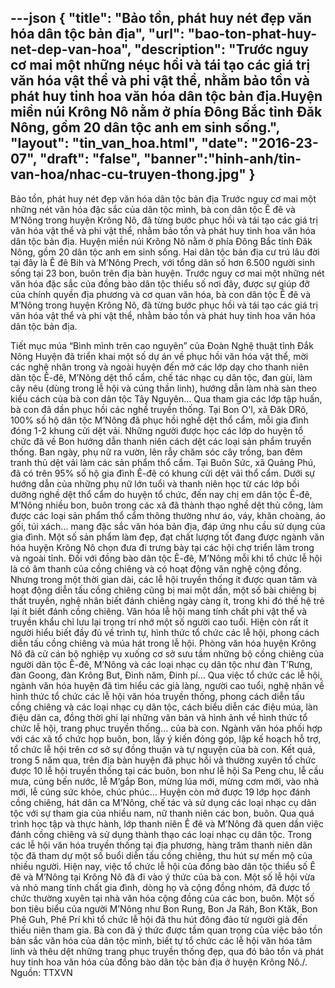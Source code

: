 ---json
{
"title": "Bảo tồn, phát huy nét đẹp văn hóa dân tộc bản địa",
"url": "bao-ton-phat-huy-net-dep-van-hoa",
"description": "Trước nguy cơ mai một những néục hồi và tái tạo các giá trị văn hóa vật thể và phi vật thể, nhằm bảo tồn và phát huy tinh hoa văn hóa dân tộc bản địa.Huyện miền núi Krông Nô nằm ở phía Đông Bắc tỉnh Đăk Nông, gồm 20 dân tộc anh em sinh sống.",
"layout": "tin_van_hoa.html",
"date": "2016-23-07",
"draft": "false",
"banner":"hinh-anh/tin-van-hoa/nhac-cu-truyen-thong.jpg"
}
---

Bảo tồn, phát huy nét đẹp văn hóa dân tộc bản địa
Trước nguy cơ mai một những nét văn hóa đặc sắc của dân tộc mình,  bà con dân tộc Ê đê và M’Nông trong huyện Krông Nô, đã từng bước phục hồi và tái tạo các giá trị văn hóa vật thể và phi vật thể, nhằm bảo tồn và phát huy tinh hoa văn hóa dân tộc bản địa.
Huyện miền núi Krông Nô nằm ở phía Đông Bắc tỉnh Đăk Nông, gồm 20 dân tộc anh em sinh sống. Hai dân tộc bản địa cư trú lâu đời tại đây là Ê đê Bih và M’Nông Prech, với tổng dân số hơn 6.500 người sinh sống tại 23 bon, buôn trên địa bàn huyện. Trước nguy cơ mai một những nét văn hóa đặc sắc của đồng bào dân tộc thiểu số nơi đây, được sự giúp đỡ của chính quyền địa phương và cơ quan văn hóa, bà con dân tộc Ê đê và M’Nông trong huyện Krông Nô, đã từng bước phục hồi và tái tạo các giá trị văn hóa vật thể và phi vật thể, nhằm bảo tồn và phát huy tinh hoa văn hóa dân tộc bản địa.

Tiết mục múa “Bình mình trên cao nguyên” của Đoàn Nghệ thuật tỉnh Đắk Nông
Huyện đã triển khai một số dự án về phục hồi văn hóa vật thể, mời các nghệ nhân trong và ngoài huyện đến mở các lớp dạy cho thanh niên dân tộc Ê-đê, M’Nông dệt thổ cẩm, chế tác nhạc cụ dân tộc, đan gùi, làm cây nêu (dùng trong lễ hội và cúng thần linh), hướng dẫn làm nhà sàn theo kiểu cách của bà con dân tộc Tây Nguyên… Qua tham gia các lớp tập huấn, bà con đã dần phục hồi các nghề truyền thống. Tại Bon O'l, xã Đăk DRô, 100% số hộ dân tộc M’Nông đã phục hồi nghề dệt thổ cẩm, mỗi gia đình đóng 1-2 khung cửi dệt vải. Những người được học các lớp do huyện tổ chức đã về Bon hướng dẫn thanh niên cách dệt các loại sản phẩm truyền thống. Ban ngày, phụ nữ ra vườn, lên rẫy chăm sóc cây trồng, ban đêm tranh thủ dệt vải làm các sản phẩm thổ cẩm. Tại Buôn Sức, xã Quảng Phú, đã có trên 95% số hộ gia đình Ê-đê có khung cửi dệt vải thổ cẩm.
Dưới sự hướng dẫn của những phụ nữ lớn tuổi và thanh niên học từ các lớp bồi dưỡng nghề dệt thổ cẩm do huyện tổ chức, đến nay chị em dân tộc Ê-đê, M’Nông nhiều bon, buôn trong các xã đã thành thạo nghề dệt thủ công, làm được các loại sản phẩm thổ cẩm thông thường như áo, váy, khăn choàng, áo gối, túi xách... mang đặc sắc văn hóa bản địa, đáp ứng nhu cầu sử dụng của gia đình. Một số sản phẩm làm đẹp, đạt chất lượng tốt đang được ngành văn hóa huyện Krông Nô chọn đưa đi trưng bày tại các hội chợ triển lãm trong và ngoài tỉnh.
Đối với đồng bào dân tộc Ê-đê, M’Nông mỗi khi tổ chức lễ hội là có âm thanh của cồng chiêng và có hoạt động văn nghệ cộng đồng. Nhưng trong một thời gian dài, các lễ hội truyền thống ít được quan tâm và hoạt động diễn tấu cồng chiêng cũng bị mai một dần, một số bài chiêng bị thất truyền, nghệ nhân biết đánh chiêng ngày càng ít, trong khi đó thế hệ trẻ lại ít biết đánh cồng chiêng. Văn hóa lễ hội mang tính chất phi vật thể và truyền khẩu chỉ lưu lại trong trí nhớ một số người cao tuổi. Hiện còn rất ít người hiểu biết đầy đủ về trình tự, hình thức tổ chức các lễ hội, phong cách diễn tấu cồng chiêng và múa hát trong lễ hội. Phòng văn hóa huyện Krông Nô đã cử cán bộ nghiệp vụ xuống cơ sở sưu tầm những bộ cồng chiêng của người dân tộc Ê-đê, M’Nông và các loại nhạc cụ dân tộc như đàn T’Rưng, đàn Goong, đàn Krông But, Đinh năm, Đinh pí… Qua việc tổ chức các lễ hội, ngành văn hóa huyện đã tìm hiểu các già làng, người cao tuổi, nghệ nhân về hình thức tổ chức các lễ hội văn hóa truyền thống, phong cách diễn tấu cồng chiêng và các loại nhạc cụ dân tộc, cách biểu diễn các điệu múa, làn điệu dân ca, đồng thời ghi lại những văn bản và hình ảnh về hình thức tổ chức lễ hội, trang phục truyền thống… của bà con. Ngành văn hóa phối hợp với các xã tổ chức họp buôn, bon, lấy ý kiến đóng góp, lập kế hoạch hỗ trợ, tổ chức lễ hội trên cơ sở sự đồng thuận và tự nguyện của bà con.
Kết quả, trong 5 năm qua, trên địa bàn huyện đã phục hồi và thường xuyên tổ chức được 10 lễ hội truyền thống tại các buôn, bon như lễ hội Sa Peng chu, lễ cầu mưa, cúng bến nước, lễ M’gắp Bon, mừng lúa mới, mừng cơm mới, vào nhà mới, lễ cúng sức khỏe, chúc phúc… Huyện còn mở được 19 lớp học đánh cồng chiêng, hát dân ca M’Nông, chế tác và sử dụng các loại nhạc cụ dân tộc với sự tham gia của nhiều nam, nữ thanh niên các bon, buôn. Qua quá trình học tập và thực hành, lớp thanh niên Ê đê và M’Nông đã quen dần việc đánh cồng chiêng và sử dụng thành thạo các loại nhạc cụ dân tộc. Trong các lễ hội văn hóa truyền thống tại địa phương, hàng trăm thanh niên dân tộc đã tham dự một số buổi diễn tấu cồng chiêng, thu hút sự mến mộ của nhiều người.
Hiện nay, việc tổ chức lễ hội của đồng bào dân tộc thiểu số Ê đê và M’Nông tại Krông Nô đã đi vào ý thức của bà con. Một số lễ hội vừa và nhỏ mang tính chất gia đình, dòng họ và cộng đồng nhóm, đã được tổ chức thường xuyên tại nhà văn hóa cộng đồng của các bon, buôn. Một số bon tiêu biểu của người M’Nông như Bon Rung, Bon Ja Ráh, Bon Ktăk, Bon Phê Guh, Phê Prí khi tổ chức lễ hội đã thu hút đông đảo từ người già đến thiếu niên tham gia. Bà con đã ý thức được tầm quan trọng của việc bảo tồn bản sắc văn hóa của dân tộc mình, biết tự tổ chức các lễ hội văn hóa tâm linh và thêu dệt những trang phục truyền thống đẹp, qua đó bảo tồn và phát huy tinh hoa văn hóa của đồng bào dân tộc bản địa ở huyện Krông Nô./.
Nguồn: TTXVN